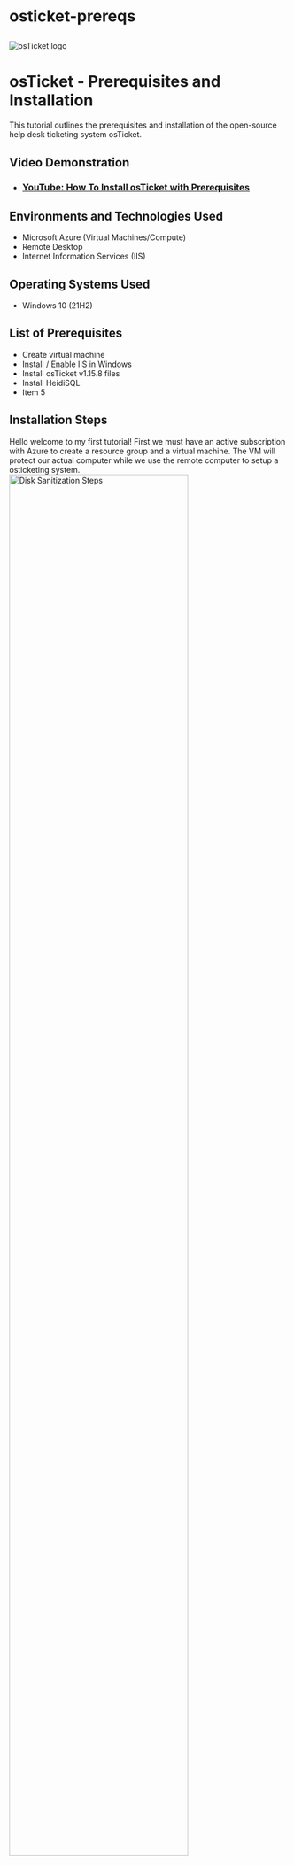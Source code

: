 # osticket-prereqs<p align="center">
<img src="https://i.imgur.com/Clzj7Xs.png" alt="osTicket logo"/>
</p>

<h1>osTicket - Prerequisites and Installation</h1>
This tutorial outlines the prerequisites and installation of the open-source help desk ticketing system osTicket.<br />


<h2>Video Demonstration</h2>

- ### [YouTube: How To Install osTicket with Prerequisites](https://www.youtube.com)

<h2>Environments and Technologies Used</h2>

- Microsoft Azure (Virtual Machines/Compute)
- Remote Desktop
- Internet Information Services (IIS)

<h2>Operating Systems Used </h2>

- Windows 10</b> (21H2)

<h2>List of Prerequisites</h2>

- Create virtual machine 
- Install / Enable IIS in Windows
- Install osTicket v1.15.8 files
- Install HeidiSQL
- Item 5

<h2>Installation Steps</h2>

Hello welcome to my first tutorial! First we must have an active subscription with Azure to create a resource group and a virtual machine. The VM will protect our actual computer while we use the remote computer to setup a osticketing system. 
<img src=https://i.imgur.com/8aYi62y.png height="80%" width="80%" alt="Disk Sanitization Steps"/>
</p>
<p>

Next we will use the public ip address from the vm to connect into and install ISS by opening the control panal from the start menu.Select turn windows features on or off at the top left and enable Internet Information Services.
<img src=https://i.imgur.com/giNG5GS.png height="80%" width="80%" alt="Disk Sanitization Steps"/>

</p>Download Web Platform installer this helps other web applications run smoothly, here is a link to that application https://drive.google.com/drive/folders/1APMfNyfNzcxZC6EzdaNfdZsUwxWYChf6
<br />

<p>
<img src=https://i.imgur.com/sspi8MP.png height="80%" width="80%" alt="Disk Sanitization Steps"/>
</p>
<p>
Next we will install these items that are required for the osticketing system to work. 
</p><img src=https://i.imgur.com/52biG6y.png height="80%" width="80%" alt="Disk Sanitization Steps"/>
<br />
Now we can use IIS to browse 80 folder and osTicket installer should pop up its own webpage.PHP is a programming language and uses a mysql database to store information.


<img src=https://i.imgur.com/baw1rsr.png height="80%" width="80%" alt="Disk Sanitization Steps"/>
</p>
<p>
Now we can go into IIS and open PhP managenment and navigate down to OSticket, so that we can enable php_intl.dll and php_opcache.dll. We should be able to refresh osticket now.
</p>
<img src=https://i.imgur.com/SXhmCFb.png height="80%" width="80%" alt="Disk Sanitization Steps"/>
</p>
<p>
We will go threw files on Windows (C:) and go to include in the osticket and change ost-sampleconfig.php into ost-config.php.
<p>
<img src=https://i.imgur.com/85kpZjm.png height="80%" width="80%" alt="Disk Sanitization Steps"/>
</p>
<p>
Right click on ost-config.php open security and then advance so you can disable inheritance, this way you can remove all and add our own inheritance. Also principal is antoher name for an account that you can give full control to if you would like.
<p>
<img src=https://i.imgur.com/0cwNfVJ.png height="80%" width="80%" alt="Disk Sanitization Steps"/>
</p>  
<p>
You should now be able to fill out the helpdesk information that will alllow you to recieve tickets orders from customers. Also download HeidisSQL so that you can finsih up the database settings.
<p>
<img src=https://i.imgur.com/n7t2HHg.png height="80%" width="80%" alt="Disk Sanitization Steps"/>
<img src=https://i.imgur.com/kWMOr6y.png height="80%" width="80%" alt="Disk Sanitization Steps"/>
</p>
<p>
On HeidiSQL create a new connection and use root as the user and Password1 for the password that we created in the beginning of the lab. Right click on Unnamed create a new database with the name osTicket   
<p>
<img src=https://i.imgur.com/RM9FOW3.png height="80%" width="80%" alt="Disk Sanitization Steps"/>  
</p>
<p>
You should be able to type in the database connection info now and install.
<p>
<img src=https://i.imgur.com/27EO5G3.png height="80%" width="80%" alt="Disk Sanitization Steps"/>
 </p>
 <p>
 Congrulations you've successfully installed osticket system.
 <img src=https://i.imgur.com/aWEmS3z.png height="80%" width="80%" alt="Disk Sanitization Steps"/>
